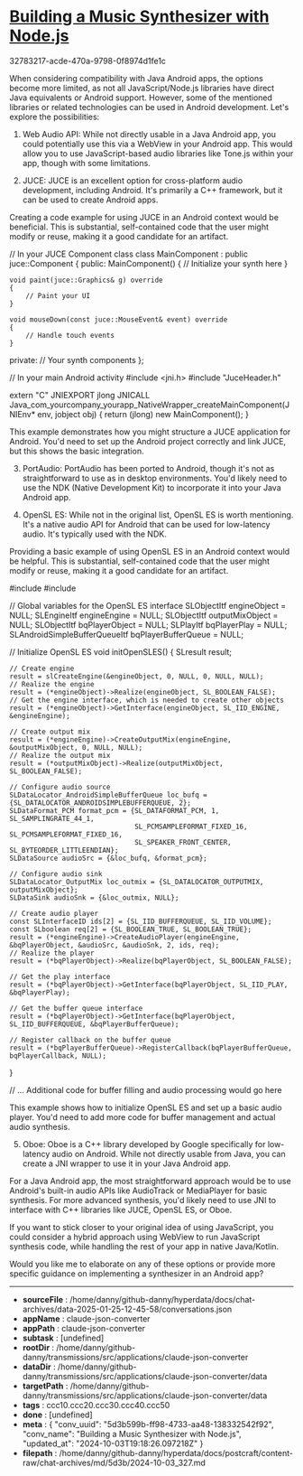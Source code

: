 # [Building a Music Synthesizer with Node.js](https://claude.ai/chat/5d3b599b-ff98-4733-aa48-138332542f92)

32783217-acde-470a-9798-0f8974d1fe1c

 When considering compatibility with Java Android apps, the options become more limited, as not all JavaScript/Node.js libraries have direct Java equivalents or Android support. However, some of the mentioned libraries or related technologies can be used in Android development. Let's explore the possibilities:

1. Web Audio API:
While not directly usable in a Java Android app, you could potentially use this via a WebView in your Android app. This would allow you to use JavaScript-based audio libraries like Tone.js within your app, though with some limitations.

2. JUCE:
JUCE is an excellent option for cross-platform audio development, including Android. It's primarily a C++ framework, but it can be used to create Android apps.

<antThinking>Creating a code example for using JUCE in an Android context would be beneficial. This is substantial, self-contained code that the user might modify or reuse, making it a good candidate for an artifact.</antThinking>

<antArtifact identifier="juce-android-example" type="application/vnd.ant.code" language="cpp" title="JUCE Android Integration Example">
// In your JUCE Component class
class MainComponent : public juce::Component
{
public:
    MainComponent()
    {
        // Initialize your synth here
    }

    void paint(juce::Graphics& g) override
    {
        // Paint your UI
    }

    void mouseDown(const juce::MouseEvent& event) override
    {
        // Handle touch events
    }

private:
    // Your synth components
};

// In your main Android activity
#include <jni.h>
#include "JuceHeader.h"

extern "C" JNIEXPORT jlong JNICALL
Java_com_yourcompany_yourapp_NativeWrapper_createMainComponent(JNIEnv* env, jobject obj)
{
    return (jlong) new MainComponent();
}
</antArtifact>

This example demonstrates how you might structure a JUCE application for Android. You'd need to set up the Android project correctly and link JUCE, but this shows the basic integration.

3. PortAudio:
PortAudio has been ported to Android, though it's not as straightforward to use as in desktop environments. You'd likely need to use the NDK (Native Development Kit) to incorporate it into your Java Android app.

4. OpenSL ES:
While not in the original list, OpenSL ES is worth mentioning. It's a native audio API for Android that can be used for low-latency audio. It's typically used with the NDK.

<antThinking>Providing a basic example of using OpenSL ES in an Android context would be helpful. This is substantial, self-contained code that the user might modify or reuse, making it a good candidate for an artifact.</antThinking>

<antArtifact identifier="opensl-es-android-example" type="application/vnd.ant.code" language="cpp" title="OpenSL ES Android Example">
#include <SLES/OpenSLES.h>
#include <SLES/OpenSLES_Android.h>

// Global variables for the OpenSL ES interface
SLObjectItf engineObject = NULL;
SLEngineItf engineEngine = NULL;
SLObjectItf outputMixObject = NULL;
SLObjectItf bqPlayerObject = NULL;
SLPlayItf bqPlayerPlay = NULL;
SLAndroidSimpleBufferQueueItf bqPlayerBufferQueue = NULL;

// Initialize OpenSL ES
void initOpenSLES() {
    SLresult result;

    // Create engine
    result = slCreateEngine(&engineObject, 0, NULL, 0, NULL, NULL);
    // Realize the engine
    result = (*engineObject)->Realize(engineObject, SL_BOOLEAN_FALSE);
    // Get the engine interface, which is needed to create other objects
    result = (*engineObject)->GetInterface(engineObject, SL_IID_ENGINE, &engineEngine);

    // Create output mix
    result = (*engineEngine)->CreateOutputMix(engineEngine, &outputMixObject, 0, NULL, NULL);
    // Realize the output mix
    result = (*outputMixObject)->Realize(outputMixObject, SL_BOOLEAN_FALSE);

    // Configure audio source
    SLDataLocator_AndroidSimpleBufferQueue loc_bufq = {SL_DATALOCATOR_ANDROIDSIMPLEBUFFERQUEUE, 2};
    SLDataFormat_PCM format_pcm = {SL_DATAFORMAT_PCM, 1, SL_SAMPLINGRATE_44_1,
                                   SL_PCMSAMPLEFORMAT_FIXED_16, SL_PCMSAMPLEFORMAT_FIXED_16,
                                   SL_SPEAKER_FRONT_CENTER, SL_BYTEORDER_LITTLEENDIAN};
    SLDataSource audioSrc = {&loc_bufq, &format_pcm};

    // Configure audio sink
    SLDataLocator_OutputMix loc_outmix = {SL_DATALOCATOR_OUTPUTMIX, outputMixObject};
    SLDataSink audioSnk = {&loc_outmix, NULL};

    // Create audio player
    const SLInterfaceID ids[2] = {SL_IID_BUFFERQUEUE, SL_IID_VOLUME};
    const SLboolean req[2] = {SL_BOOLEAN_TRUE, SL_BOOLEAN_TRUE};
    result = (*engineEngine)->CreateAudioPlayer(engineEngine, &bqPlayerObject, &audioSrc, &audioSnk, 2, ids, req);
    // Realize the player
    result = (*bqPlayerObject)->Realize(bqPlayerObject, SL_BOOLEAN_FALSE);

    // Get the play interface
    result = (*bqPlayerObject)->GetInterface(bqPlayerObject, SL_IID_PLAY, &bqPlayerPlay);

    // Get the buffer queue interface
    result = (*bqPlayerObject)->GetInterface(bqPlayerObject, SL_IID_BUFFERQUEUE, &bqPlayerBufferQueue);

    // Register callback on the buffer queue
    result = (*bqPlayerBufferQueue)->RegisterCallback(bqPlayerBufferQueue, bqPlayerCallback, NULL);
}

// ... Additional code for buffer filling and audio processing would go here
</antArtifact>

This example shows how to initialize OpenSL ES and set up a basic audio player. You'd need to add more code for buffer management and actual audio synthesis.

5. Oboe:
Oboe is a C++ library developed by Google specifically for low-latency audio on Android. While not directly usable from Java, you can create a JNI wrapper to use it in your Java Android app.

For a Java Android app, the most straightforward approach would be to use Android's built-in audio APIs like AudioTrack or MediaPlayer for basic synthesis. For more advanced synthesis, you'd likely need to use JNI to interface with C++ libraries like JUCE, OpenSL ES, or Oboe.

If you want to stick closer to your original idea of using JavaScript, you could consider a hybrid approach using WebView to run JavaScript synthesis code, while handling the rest of your app in native Java/Kotlin.

Would you like me to elaborate on any of these options or provide more specific guidance on implementing a synthesizer in an Android app?

---

* **sourceFile** : /home/danny/github-danny/hyperdata/docs/chat-archives/data-2025-01-25-12-45-58/conversations.json
* **appName** : claude-json-converter
* **appPath** : claude-json-converter
* **subtask** : [undefined]
* **rootDir** : /home/danny/github-danny/transmissions/src/applications/claude-json-converter
* **dataDir** : /home/danny/github-danny/transmissions/src/applications/claude-json-converter/data
* **targetPath** : /home/danny/github-danny/transmissions/src/applications/claude-json-converter/data
* **tags** : ccc10.ccc20.ccc30.ccc40.ccc50
* **done** : [undefined]
* **meta** : {
  "conv_uuid": "5d3b599b-ff98-4733-aa48-138332542f92",
  "conv_name": "Building a Music Synthesizer with Node.js",
  "updated_at": "2024-10-03T19:18:26.097218Z"
}
* **filepath** : /home/danny/github-danny/hyperdata/docs/postcraft/content-raw/chat-archives/md/5d3b/2024-10-03_327.md